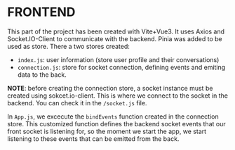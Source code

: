 # FRONTEND
This part of the project has been created with Vite+Vue3. It uses Axios and Socket.IO-Client to communicate with the backend.
Pinia was added to be used as store. There a two stores created:
- `index.js`: user information (store user profile and their conversations)
- `connection.js`: store for socket connection, defining events and emiting data to the back.

**NOTE**: before creating the connection store, a socket instance must be created using sokcet.io-client. This is where we connect to the socket in the backend.
You can check it in the `/socket.js` file.

In `App.js`, we excecute the `bindEvents` function created in the connection store. This customized function defines the backend socket events that our front socket is listening for, so the moment we start the app, we start listening to these events that can be emitted from the back.
